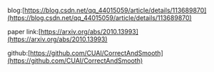 blog:[https://blog.csdn.net/qq_44015059/article/details/113689870](https://blog.csdn.net/qq_44015059/article/details/113689870)

paper link:[https://arxiv.org/abs/2010.13993](https://arxiv.org/abs/2010.13993)

github:[https://github.com/CUAI/CorrectAndSmooth](https://github.com/CUAI/CorrectAndSmooth)
